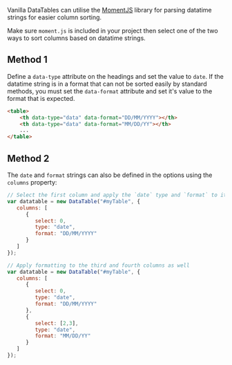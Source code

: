 Vanilla DataTables can utilise the [MomentJS](https://momentjs.com/) library for parsing datatime strings for easier column sorting.

Make sure `moment.js` is included in your project then select one of the two ways to sort columns based on datatime strings.

## Method 1

Define a `data-type` attribute on the headings and set the value to `date`. If the datatime string is in a format that can not be sorted easily by standard methods, you must set the `data-format` attribute and set it's value to the format that is expected.

```html
<table>
    <th data-type="data" data-format="DD/MM/YYYY"></th>
    <th data-type="data" data-format="MM/DD/YY"></th>
    ...
</table>
```

## Method 2

The `date` and `format` strings can also be defined in the options using the `columns` property:

```javascript
// Select the first column and apply the `date` type and `format` to it
var datatable = new DataTable("#myTable", {
   columns: [
      {
         select: 0,
         type: "date",
         format: "DD/MM/YYYY"
      }
   ]
});

// Apply formatting to the third and fourth columns as well
var datatable = new DataTable("#myTable", {
   columns: [
      {
         select: 0,
         type: "date",
         format: "DD/MM/YYYY"
      },
      {
         select: [2,3],
         type: "date",
         format: "MM/DD/YY"
      }
   ]
});
```
